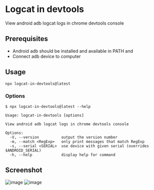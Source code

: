 # Logcat in devtools

View android adb logcat logs in chrome devtools console

## Prerequisites

- Android adb should be installed and available in PATH and
- Connect adb device to computer

## Usage

```shell
npx logcat-in-devtools@latest
```

### Options

```
$ npx logcat-in-devtools@latest --help

Usage: logcat-in-devtools [options]

View android adb logcat logs in chrome devtools console

Options:
  -V, --version          output the version number
  -m, --match <RegExp>   only print messages that match RegExp
  -s, --serial <SERIAL>  use device with given serial (overrides $ANDROID_SERIAL)
  -h, --help             display help for command
```


## Screenshot
![image](https://github.com/user-attachments/assets/eca5609d-b8cf-49cf-a234-76f028147030)
![image](https://github.com/user-attachments/assets/4c7e84ce-13ac-45ac-a027-dee4e2ad4cf0)

